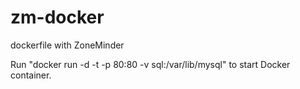 # zm-docker
dockerfile with ZoneMinder

Run "docker run -d -t -p 80:80 -v sql:/var/lib/mysql" to start Docker container.

